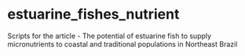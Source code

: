 # estuarine_fishes_nutrient
Scripts for the article - The potential of estuarine fish to supply micronutrients to coastal and traditional populations in Northeast Brazil
